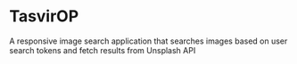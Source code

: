 # TasvirOP
A responsive image search application that searches images based on user search tokens and fetch results from Unsplash API
